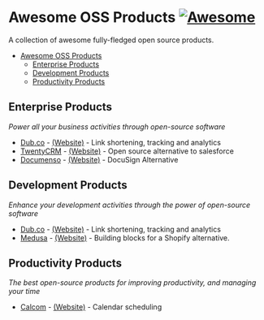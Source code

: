 # Awesome OSS Products [![Awesome](https://cdn.rawgit.com/sindresorhus/awesome/d7305f38d29fed78fa85652e3a63e154dd8e8829/media/badge.svg)](https://github.com/SSardorf/awesome-oss-products)

A collection of awesome fully-fledged open source products.

* [Awesome OSS Products](#oss-products)
  * [Enterprise Products](#enterprise-products)
  * [Development Products](#development-products)
  * [Productivity Products](#productivity-products)


 ## Enterprise Products
*Power all your business activities through open-source software*

* [Dub.co](https://github.com/dubinc/dub)         - [(Website)](https://dub.co/) - Link shortening, tracking and analytics
* [TwentyCRM](https://github.com/twentyhq/twenty) -  [(Website)](https://twenty.com/) - Open source alternative to salesforce
* [Documenso](https://github.com/documenso/documenso) - [(Website)](https://documenso.com/) - DocuSign Alternative

## Development Products
*Enhance your development activities through the power of open-source software*

* [Dub.co](https://github.com/dubinc/dub) - [(Website)](https://dub.co/) - Link shortening, tracking and analytics
* [Medusa](https://github.com/medusajs/medusa) - [(Website)](https://medusajs.com/) - Building blocks for a Shopify alternative.

## Productivity Products
*The best open-source products for improving productivity, and managing your time*

* [Calcom](https://github.com/calcom/cal.com) - [(Website)](https://cal.com/) - Calendar scheduling
